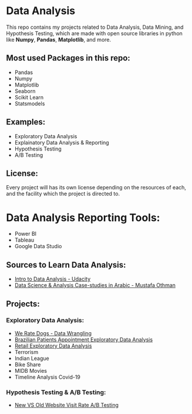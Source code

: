 # Data Analysis
This repo contains my projects related to Data Analysis, Data Mining, and Hypothesis Testing, which are made with open source libraries in python like **Numpy**, **Pandas**, **Matplotlib**, and more.


## Most used Packages in this repo:
* Pandas
* Numpy
* Matplotlib
* Seaborn
* Scikit Learn
* Statsmodels 


## Examples:
* Exploratory Data Analysis
* Explainatory Data Analysis & Reporting
* Hypothesis Testing
* A/B Testing


## License:
Every project will has its own license depending on the resources of each, and the facility which the project is directed to. 


# Data Analysis Reporting Tools:
* Power BI
* Tableau
* Google Data Studio


## Sources to Learn Data Analysis:
* [Intro to Data Analysis - Udacity](https://www.udacity.com/course/intro-to-data-analysis--ud170)
* [Data Science & Analysis Case-studies in Arabic - Mustafa Othman](https://www.youtube.com/playlist?list=PLWd4nYaF_Vx7M4EDJzkiIgAvj3ZdJpSzM)


## Projects:

### Exploratory Data Analysis:
  * [We Rate Dogs - Data Wrangling](https://github.com/KarimElshetihy/WeRateDogs-Exploratory-Data-Analysis.git)
  * [Brazilian Patients Appointment Exploratory Data Analysis](https://github.com/KarimElshetihy/Brazilian-Patients-Appointment-Exploratory-Data-Analysis.git)
  * [Retail Exploratory Data Analysis](https://github.com/KarimElshetihy/Retail-Exploratory-Data-Analysis.git)  
  * Terrorism
  * Indian League
  * Bike Share
  * MIDB Movies
  * Timeline Analysis Covid-19


### Hypothesis Testing & A/B Testing:
  * [New VS Old Website Visit Rate A/B Testing](https://github.com/KarimElshetihy/New-VS-Old-Website-Visit-Rate-A-B-Testing.git)
  
